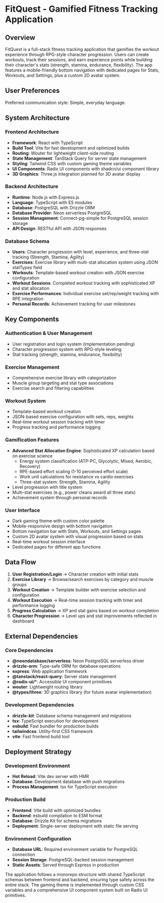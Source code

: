# FitQuest - Gamified Fitness Tracking Application

## Overview

FitQuest is a full-stack fitness tracking application that gamifies the workout experience through RPG-style character progression. Users can create workouts, track their sessions, and earn experience points while building their character's stats (strength, stamina, endurance, flexibility). The app features a mobile-friendly bottom navigation with dedicated pages for Stats, Workouts, and Settings, plus a custom 2D avatar system.

## User Preferences

Preferred communication style: Simple, everyday language.

## System Architecture

### Frontend Architecture
- **Framework**: React with TypeScript
- **Build Tool**: Vite for fast development and optimized builds
- **Routing**: Wouter for lightweight client-side routing
- **State Management**: TanStack Query for server state management
- **Styling**: Tailwind CSS with custom gaming theme variables
- **UI Components**: Radix UI components with shadcn/ui component library
- **3D Graphics**: Three.js integration planned for 3D avatar display

### Backend Architecture
- **Runtime**: Node.js with Express.js
- **Language**: TypeScript with ES modules
- **Database**: PostgreSQL with Drizzle ORM
- **Database Provider**: Neon serverless PostgreSQL
- **Session Management**: Connect-pg-simple for PostgreSQL session storage
- **API Design**: RESTful API with JSON responses

### Database Schema
- **Users**: Character progression with level, experience, and three-stat tracking (Strength, Stamina, Agility)
- **Exercises**: Exercise library with multi-stat allocation system using JSON statTypes field
- **Workouts**: Template-based workout creation with JSON exercise configuration
- **Workout Sessions**: Completed workout tracking with sophisticated XP and stat allocation
- **Exercise Performances**: Individual exercise set/rep/weight tracking with RPE integration
- **Personal Records**: Achievement tracking for user milestones

## Key Components

### Authentication & User Management
- User registration and login system (implementation pending)
- Character progression system with RPG-style leveling
- Stat tracking (strength, stamina, endurance, flexibility)

### Exercise Management
- Comprehensive exercise library with categorization
- Muscle group targeting and stat type associations
- Exercise search and filtering capabilities

### Workout System
- Template-based workout creation
- JSON-based exercise configuration with sets, reps, weights
- Real-time workout session tracking with timer
- Progress tracking and performance logging

### Gamification Features
- **Advanced Stat Allocation Engine**: Sophisticated XP calculation based on exercise science
  - Energy system classification (ATP-PC, Glycolytic, Mixed, Aerobic, Recovery)
  - RPE-based effort scaling (1-10 perceived effort scale)
  - Work unit calculations for resistance vs cardio exercises
  - Three-stat system: Strength, Stamina, Agility
- Level progression with title system
- Multi-stat exercises (e.g., power cleans award all three stats)
- Achievement system through personal records

### User Interface
- Dark gaming theme with custom color palette
- Mobile-responsive design with bottom navigation
- Bottom navigation bar with Stats, Workouts, and Settings pages
- Custom 2D avatar system with visual progression based on stats
- Real-time workout session interface
- Dedicated pages for different app functions

## Data Flow

1. **User Registration/Login** → Character creation with initial stats
2. **Exercise Library** → Browse/search exercises by category and muscle groups
3. **Workout Creation** → Template builder with exercise selection and configuration
4. **Workout Execution** → Real-time session tracking with timer and performance logging
5. **Progress Calculation** → XP and stat gains based on workout completion
6. **Character Progression** → Level ups and stat improvements reflected in dashboard

## External Dependencies

### Core Dependencies
- **@neondatabase/serverless**: Neon PostgreSQL serverless driver
- **drizzle-orm**: Type-safe ORM for database operations
- **express**: Web application framework
- **@tanstack/react-query**: Server state management
- **@radix-ui/***: Accessible UI component primitives
- **wouter**: Lightweight routing library
- **@types/three**: 3D graphics library (for future avatar implementation)

### Development Dependencies
- **drizzle-kit**: Database schema management and migrations
- **tsx**: TypeScript execution for development
- **esbuild**: Fast bundler for production builds
- **tailwindcss**: Utility-first CSS framework
- **vite**: Fast frontend build tool

## Deployment Strategy

### Development Environment
- **Hot Reload**: Vite dev server with HMR
- **Database**: Development database with push migrations
- **Process Management**: tsx for TypeScript execution

### Production Build
- **Frontend**: Vite build with optimized bundles
- **Backend**: esbuild compilation to ESM format
- **Database**: Drizzle Kit for schema migrations
- **Deployment**: Single-server deployment with static file serving

### Environment Configuration
- **Database URL**: Required environment variable for PostgreSQL connection
- **Session Storage**: PostgreSQL-backed session management
- **Static Assets**: Served through Express in production

The application follows a monorepo structure with shared TypeScript schemas between frontend and backend, ensuring type safety across the entire stack. The gaming theme is implemented through custom CSS variables and a comprehensive UI component system built on Radix UI primitives.